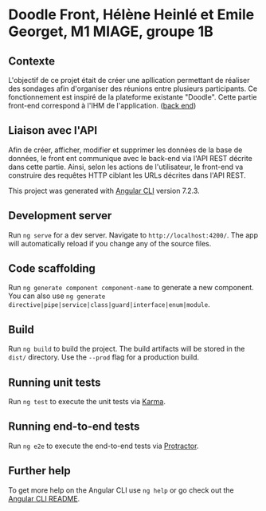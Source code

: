 # Doodle Front, Hélène Heinlé et Emile Georget, M1 MIAGE, groupe 1B


## Contexte
L'objectif de ce projet était de créer une apllication permettant de réaliser des sondages afin d'organiser des réunions entre plusieurs participants. Ce fonctionnement est inspiré de la plateforme existante "Doodle".
Cette partie front-end correspond à l'IHM de l'application. ([back end](https://github.com/Equilat/testjpa))


## Liaison avec l'API 
Afin de créer, afficher, modifier et supprimer les données de la base de données, le front ent communique avec le back-end via l'API REST décrite dans cette partie. Ainsi, selon les actions de l'utilisateur, le front-end va construire des requêtes HTTP ciblant les URLs décrites dans l'API REST.





This project was generated with [Angular CLI](https://github.com/angular/angular-cli) version 7.2.3.

## Development server

Run `ng serve` for a dev server. Navigate to `http://localhost:4200/`. The app will automatically reload if you change any of the source files.

## Code scaffolding

Run `ng generate component component-name` to generate a new component. You can also use `ng generate directive|pipe|service|class|guard|interface|enum|module`.

## Build

Run `ng build` to build the project. The build artifacts will be stored in the `dist/` directory. Use the `--prod` flag for a production build.

## Running unit tests

Run `ng test` to execute the unit tests via [Karma](https://karma-runner.github.io).

## Running end-to-end tests

Run `ng e2e` to execute the end-to-end tests via [Protractor](http://www.protractortest.org/).

## Further help

To get more help on the Angular CLI use `ng help` or go check out the [Angular CLI README](https://github.com/angular/angular-cli/blob/master/README.md).

